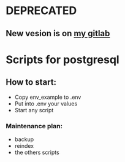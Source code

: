 # DEPRECATED
## New vesion is on [my gitlab](https://gitlab.com/tty8747/pgsql_scripts)

# Scripts for postgresql

## How to start:
- Copy env_example to .env
- Put into .env your values
- Start any script

### Maintenance plan:
- backup
- reindex
- the others scripts
